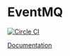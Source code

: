 EventMQ
=======
[![Circle CI](https://circleci.com/gh/enderlabs/eventmq.svg?style=svg&circle-token=312da6ae260c2302baed268d2e052ce5e81cc71f)](https://circleci.com/gh/enderlabs/eventmq)
  		  
[Documentation](https://enderlabs.github.io/eventmq/)
